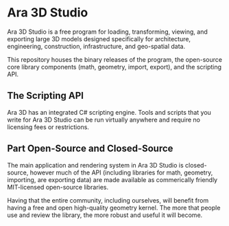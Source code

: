 # Ara 3D Studio

Ara 3D Studio is a free program for loading, transforming, viewing, and exporting large 3D models designed specifically for architecture, engineering, construction, infrastructure, and geo-spatial data.   

This repository houses the binary releases of the program, the open-source core library components (math, geometry, import, export), and the scripting API.

## The Scripting API

Ara 3D has an integrated C# scripting engine. Tools and scripts that you write for Ara 3D Studio can be run virtually anywhere and require no licensing fees or restrictions.    

## Part Open-Source and Closed-Source

The main application and rendering system in Ara 3D Studio is closed-source, however much of the API (including libraries for math, geometry, importing, are exporting data) are made available 
as commerically friendly MIT-licensed open-source libraries. 

Having that the entire community, including ourselves, will benefit from having a free and open high-quality geometry kernel. The more that people use and review the library, the more robust and useful 
it will become.
